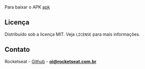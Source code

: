 Para baixar o APK [apk](https://drive.google.com/open?id=1DFg8zJUvK83ooY9VPCPrxuJij54PJn0_)

<!-- LICENSE -->

## Licença

Distribuído sob a licença MIT. Veja `LICENSE` para mais informações.

<!-- CONTACT -->

## Contato

Rocketseat - [Github](https://github.com/rocketseat) - **oi@rocketseat.com.br**
